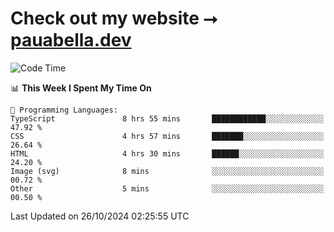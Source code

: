 # Check out my website ⭢ [pauabella.dev](https://pauabella.dev)

<!--START_SECTION:waka-->
![Code Time](http://img.shields.io/badge/Code%20Time-3%2C832%20hrs%2033%20mins-blue)

📊 **This Week I Spent My Time On** 

```text
💬 Programming Languages: 
TypeScript               8 hrs 55 mins       ████████████░░░░░░░░░░░░░   47.92 % 
CSS                      4 hrs 57 mins       ███████░░░░░░░░░░░░░░░░░░   26.64 % 
HTML                     4 hrs 30 mins       ██████░░░░░░░░░░░░░░░░░░░   24.20 % 
Image (svg)              8 mins              ░░░░░░░░░░░░░░░░░░░░░░░░░   00.72 % 
Other                    5 mins              ░░░░░░░░░░░░░░░░░░░░░░░░░   00.50 % 
```


 Last Updated on 26/10/2024 02:25:55 UTC
<!--END_SECTION:waka-->
